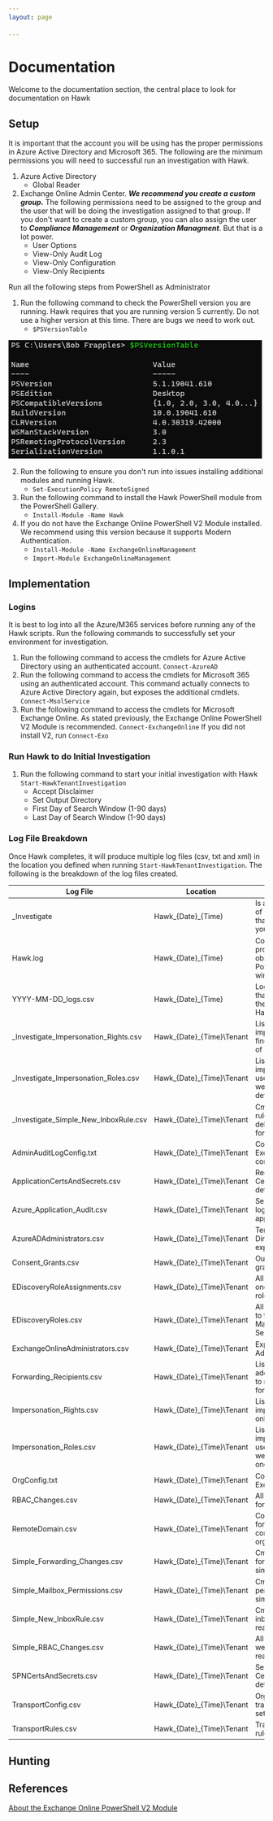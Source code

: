 ```yaml
---
layout: page

---
```

# Documentation

Welcome to the documentation section, the central place to look for documentation on Hawk

## Setup

It is important that the account you will be using has the proper permissions in Azure Active Directory and Microsoft 365. The following are the minimum permissions you will need to successful run an investigation with Hawk.

1. Azure Active Directory
    - Global Reader
2. Exchange Online Admin Center. ***We recommend you create a custom group.*** The following permissions need to be assigned to the group and the user that will be doing the investigation assigned to that group. If you don't want to create a custom group, you can also assign the user to ***Compliance Management*** or ***Organization Managment***. But that is a lot power.
    - User Options
    - View-Only Audit Log
    - View-Only Configuration
    - View-Only Recipients
    
Run all the following steps from PowerShell as Administrator

1. Run the following command to check the PowerShell version you are running. Hawk requires that you are running version 5 currently. Do not use a higher version at this time. There are bugs we need to work out.
    - `$PSVersionTable`

![PSVersionTable](/images/psversiontable.png)

2. Run the following to ensure you don't run into issues installing additional modules and running Hawk.
    - `Set-ExecutionPolicy RemoteSigned`
3. Run the following command to install the Hawk PowerShell module from the PowerShell Gallery.
    - `Install-Module -Name Hawk`
4. If you do not have the Exchange Online PowerShell V2 Module installed. We recommend using this version because it supports Modern Authentication.
    - `Install-Module -Name ExchangeOnlineManagement`
    - `Import-Module ExchangeOnlineManagement`

## Implementation

### Logins

It is best to log into all the Azure/M365 services before running any of the Hawk scripts. Run the following commands to successfully set your environment for investigation.

1. Run the following command to access the cmdlets for Azure Active Directory using an authenticated account.
`Connect-AzureAD`
2. Run the following command to access the cmdlets for Microsoft 365 using an authenticated account. This command actually connects to Azure Active Directory again, but exposes the additional cmdlets. 
`Connect-MsolService`
3. Run the following command to access the cmdlets for Microsoft Exchange Online. As stated previously, the Exchange Online PowerShell V2 Module is recommended.
`Connect-ExchangeOnline` If you did not install V2, run `Connect-Exo`

### Run Hawk to do Initial Investigation

1. Run the following command to start your initial investigation with Hawk
`Start-HawkTenantInvestigation`
    - Accept Disclaimer
    - Set Output Directory
    - First Day of Search Window (1-90 days)
    - Last Day of Search Window (1-90 days)

### Log File Breakdown

Once Hawk completes, it will produce multiple log files (csv, txt and xml) in the location you defined when running `Start-HawkTenantInvestigation`. The following is the breakdown of the log files created.

Log File | Location | Description
-------- | -------- | -----------
_Investigate | Hawk_{Date}_{Time} | Is a quick and dirty logfile of some suspicious stuff that you may want to start your investigation.
Hawk.log | Hawk_{Date}_{Time} | Copy of the output of the processes that was observed in the PowerShell command window.
YYYY-MM-DD_logs.csv | Hawk_{Date}_{Time} | Logfile of all the functions that were ran as part of the "Start-HawkTenantInvestigation".
_Investigate_Impersonation_Rights.csv | Hawk_{Date}_{Time}\Tenant | List all users with impersonation rights if we find more than the default of one.
_Investigate_Impersonation_Roles.csv | Hawk_{Date}_{Time}\Tenant | List all users with impersonation roles for users that have access if we find more than the default of one.
_Investigate_Simple_New_InboxRule.csv | Hawk_{Date}_{Time}\Tenant | Cmdlets to create inbox rules that forward or delete email in a simple format.
AdminAuditLogConfig.txt | Hawk_{Date}_{Time}\Tenant | Configuration of the Exchange admin audit log configuration.
ApplicationCertsAndSecrets.csv | Hawk_{Date}_{Time}\Tenant | Registered Applications Certificate and Password details.
Azure_Application_Audit.csv | Hawk_{Date}_{Time}\Tenant | Search the unified audit log for events related to application activity.
AzureADAdministrators.csv | Hawk_{Date}_{Time}\Tenant | Tenant Azure Active Directory Administrator export.
Consent_Grants.csv | Hawk_{Date}_{Time}\Tenant | Output of all consent grants.
EDiscoveryRoleAssignments.csv | Hawk_{Date}_{Time}\Tenant | All users that are assigned one of the discovered roles.
EDiscoveryRoles.csv | Hawk_{Date}_{Time}\Tenant | All roles that have access to the New-MailboxSearch and Search-Mailbox cmdlets.
ExchangeOnlineAdministrators.csv | Hawk_{Date}_{Time}\Tenant | Exports Exchange Admins.
Forwarding_Recipients.csv | Hawk_{Date}_{Time}\Tenant | List of unique Email addresses that were setup to receive email via forwarding.
Impersonation_Rights.csv | Hawk_{Date}_{Time}\Tenant | List all users with impersonation rights if we only find the default one.
Impersonation_Roles.csv | Hawk_{Date}_{Time}\Tenant | List all users with impersonation roles for users that have access  if we only find the default one.
OrgConfig.txt | Hawk_{Date}_{Time}\Tenant | Configuration data for an Exchange organization.
RBAC_Changes.csv | Hawk_{Date}_{Time}\Tenant | All RBAC changes in Raw format.
RemoteDomain.csv | Hawk_{Date}_{Time}\Tenant | Configuration information for the remote domains configured in your organization.
Simple_Forwarding_Changes.csv | Hawk_{Date}_{Time}\Tenant | Cmdlets that change forwarding settings in a simple to read format.
Simple_Mailbox_Permissions.csv | Hawk_{Date}_{Time}\Tenant | Cmdlets that add permissions to users in a simple to read format.
Simple_New_InboxRule.csv | Hawk_{Date}_{Time}\Tenant | Cmdlets to create any new inbox rules in a simple to read format.
Simple_RBAC_Changes.csv | Hawk_{Date}_{Time}\Tenant | All RBAC cmdlets that were run in an easy to read format.
SPNCertsAndSecrets.csv | Hawk_{Date}_{Time}\Tenant | Service Principal Certificate and Password details.
TransportConfig.csv | Hawk_{Date}_{Time}\Tenant | Organization-wide transport configuration settings.
TransportRules.csv | Hawk_{Date}_{Time}\Tenant | Transport rules (mail flow rules) in your organization.


## Hunting

## References

[About the Exchange Online PowerShell V2 Module](https://docs.microsoft.com/en-us/powershell/exchange/exchange-online-powershell-v2?view=exchange-ps)

